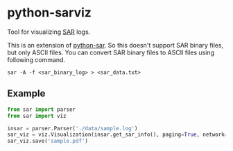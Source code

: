 # python-sarviz

Tool for visualizing [SAR](https://en.wikipedia.org/wiki/Sar_(Unix)) logs.

This is an extension of [python-sar](https://github.com/casastorta/python-sar). So this doesn't support SAR binary files, but only ASCII files. You can convert SAR binary files to ASCII files using following command.

```
sar -A -f <sar_binary_log> > <sar_data.txt>
```

## Example

```python
from sar import parser
from sar import viz

insar = parser.Parser('./data/sample.log')
sar_viz = viz.Visualization(insar.get_sar_info(), paging=True, network=True, disk=True)
sar_viz.save('sample.pdf')
```
